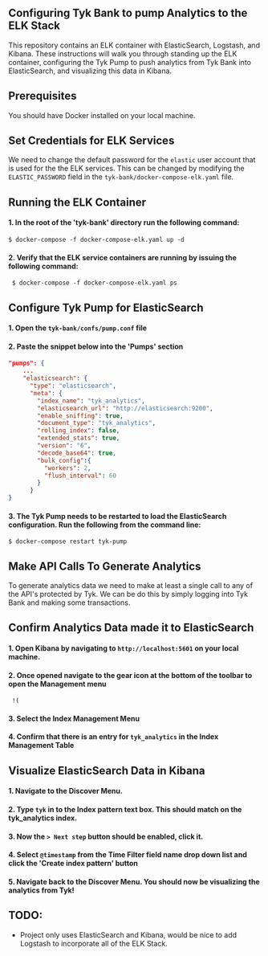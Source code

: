 ## Configuring Tyk Bank to pump Analytics to the ELK Stack

This repository contains an ELK container with ElasticSearch, Logstash, and Kibana.  These instructions will walk you through standing up the ELK container, configuring the Tyk Pump to push analytics from Tyk Bank into ElasticSearch, and visualizing this data in Kibana.


## Prerequisites

You should have Docker installed on your local machine.

## Set Credentials for ELK Services

We need to change the default password for the `elastic` user account that is used for the the ELK services.  This can be changed by modifying the `ELASTIC_PASSWORD` field in the `tyk-bank/docker-compose-elk.yaml` file.

## Running the ELK Container

#### 1. In the root of the 'tyk-bank' directory run the following command:

`$ docker-compose -f docker-compose-elk.yaml up -d`

#### 2. Verify that the ELK service containers are running by issuing the following command:

` $ docker-compose -f docker-compose-elk.yaml ps`

## Configure Tyk Pump for ElasticSearch

#### 1.  Open the `tyk-bank/confs/pump.conf` file


#### 2. Paste the snippet below into the 'Pumps' section
```json
"pumps": {
    ...
    "elasticsearch": {
      "type": "elasticsearch",
      "meta": {
        "index_name": "tyk_analytics",
        "elasticsearch_url": "http://elasticsearch:9200",
        "enable_sniffing": true,
        "document_type": "tyk_analytics",
        "rolling_index": false,
        "extended_stats": true,
        "version": "6",
        "decode_base64": true,
        "bulk_config":{
          "workers": 2,
          "flush_interval": 60
        }
      }
}
```


#### 3.  The Tyk Pump needs to be restarted to load the ElasticSearch configuration.  Run the following from the command line:

`$ docker-compose restart tyk-pump`

## Make API Calls To Generate Analytics
To generate analytics data we need to make at least a single call to any of the API's protected by Tyk. We can be do this by simply logging into Tyk Bank and making some transactions.


## Confirm Analytics Data made it to ElasticSearch

#### 1. Open Kibana by navigating to `http://localhost:5601` on your local machine.

#### 2. Once opened navigate to the gear icon at the bottom of the toolbar to open the Management menu
     !(
#### 3. Select the Index Management Menu

#### 4. Confirm that there is an entry for `tyk_analytics` in the Index Management Table


## Visualize ElasticSearch Data in Kibana
#### 1. Navigate to the Discover Menu. 

#### 2. Type `tyk` in to the Index pattern text box.  This should match on the tyk_analytics index.  

#### 3. Now the ` > Next step ` button should be enabled, click it.

#### 4. Select `@timestamp` from the Time Filter field name drop down list and click the 'Create index pattern' button

#### 5. Navigate back to the Discover Menu.  You should now be visualizing the analytics from Tyk!


## TODO:
- Project only uses ElasticSearch and Kibana, would be nice to add Logstash to incorporate all of the ELK Stack.
